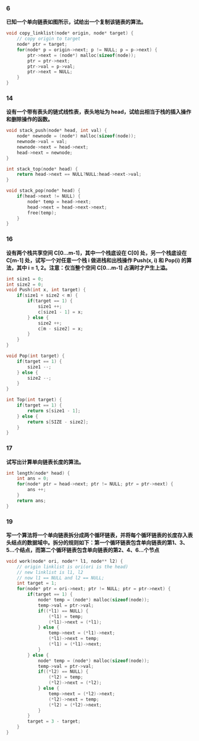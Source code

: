 ### 6
**已知一个单向链表如图所示，试给出一个复制该链表的算法。**
```cpp
void copy_linklist(node* origin, node* target) {
    // copy origin to target
    node* ptr = target;
    for(node* p = origin->next; p != NULL; p = p->next) {
        ptr->next = (node*) malloc(sizeof(node));
        ptr = ptr->next;
        ptr->val = p->val;
        ptr->next = NULL;
    }
}
```

### 14
**设有一个带有表头的链式线性表，表头地址为 head，试给出相当于栈的插入操作和删除操作的函数。**
```cpp
void stack_push(node* head, int val) {
    node* newnode = (node*) malloc(sizeof(node));
    newnode->val = val;
    newnode->next = head->next;
    head->next = newnode;
}

int stack_top(node* head) {
    return head->next == NULL?NULL:head->next->val;
}

void stack_pop(node* head) {
    if(head->next != NULL) {
        node* temp = head->next;
        head->next = head->next->next;
        free(temp);
    }
}
```

### 16
**设有两个栈共享空间 C[0...m-1]，其中一个栈底设在 C[0] 处，另一个栈底设在 C[m-1] 处，试写一个对任意一个栈 i 做进栈和出栈操作 Push(x, i) 和 Pop(i) 的算法，其中 i = 1, 2。注意：仅当整个空间 C[0...m-1] 占满时才产生上溢。**
```cpp
int size1 = 0;
int size2 = 0;
void Push(int x, int target) {
    if(size1 + size2 < m) {
        if(target == 1) {
            size1 ++;
            c[size1 - 1] = x; 
        } else {
            size2 ++;
            c[m - size2] = x;
        }
    }
}

void Pop(int target) {
    if(target == 1) {
        size1 --;
    } else {
        size2 --;
    }
}

int Top(int target) {
    if(target == 1) {
        return s[size1 - 1];
    } else {
        return s[SIZE - size2];
    }
}
```

### 17
**试写出计算单向链表长度的算法。**
```cpp
int length(node* head) {
    int ans = 0;
    for(node* ptr = head->next; ptr != NULL; ptr = ptr->next) {
        ans ++;
    }
    return ans;
}
```

### 19
**写一个算法将一个单向链表拆分成两个循环链表，并将每个循环链表的长度存入表头结点的数据域中。拆分的规则如下：第一个循环链表包含单向链表的第1、3、5…个结点，而第二个循环链表包含单向链表的第2、4、6...个节点**
```cpp
void work(node* ori, node** l1, node** l2) {
    // origin linklist is ori(ori is the head)
    // new linklist is l1, l2
    // now l1 == NULL and l2 == NULL;
    int target = 1;
    for(node* ptr = ori->next; ptr != NULL; ptr = ptr->next) {
        if(target == 1) {
            node* temp = (node*) malloc(sizeof(node));
            temp->val = ptr->val;
            if((*l1) == NULL) {
                (*l1) = temp;
                (*l1)->next = (*l1);
            } else {
                temp->next = (*l1)->next;
                (*l1)->next = temp;
                (*l1) = (*l1)->next;
            }
        } else {
            node* temp = (node*) malloc(sizeof(node));
            temp->val = ptr->val;
            if((*l2) == NULL) {
                (*l2) = temp;
                (*l2)->next = (*l2);
            } else {
                temp->next = (*l2)->next;
                (*l2)->next = temp;
                (*l2) = (*l2)->next;
            }
        }
        target = 3 - target;
    }
}
```